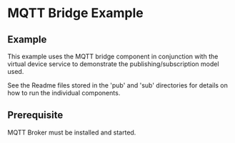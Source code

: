 # MQTT Bridge Example

## Example

This example uses the MQTT bridge component in conjunction with the virtual device service to demonstrate the publishing/subscription model used.

See the Readme files stored in the 'pub' and 'sub' directories for details on how to run the individual components. 

## Prerequisite
MQTT Broker must be installed and started.
